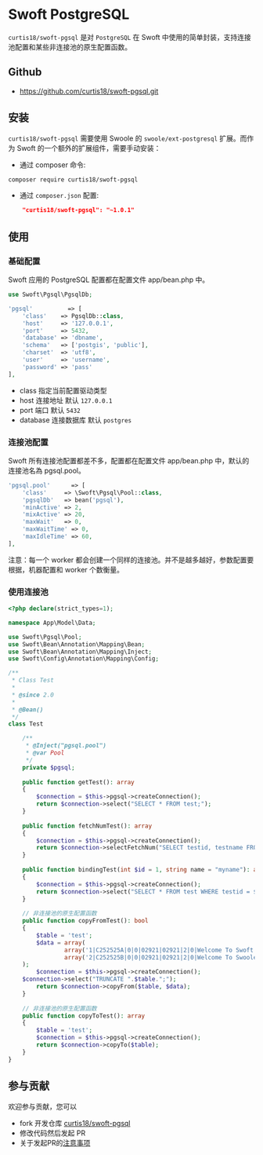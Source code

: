 # Swoft PostgreSQL

`curtis18/swoft-pgsql` 是对 `PostgreSQL` 在 Swoft 中使用的简单封装，支持连接池配置和某些非连接池的原生配置函数。

## Github

- https://github.com/curtis18/swoft-pgsql.git

## 安装

`curtis18/swoft-pgsql` 需要使用 Swoole 的 `swoole/ext-postgresql` 扩展。而作为 Swoft 的一个额外的扩展组件，需要手动安装：

- 通过 composer 命令:

```bash
composer require curtis18/swoft-pgsql
```

- 通过 `composer.json` 配置:

```json
    "curtis18/swoft-pgsql": "~1.0.1"
```

## 使用

### 基础配置

Swoft 应用的 PostgreSQL 配置都在配置文件 app/bean.php 中。

```php
use Swoft\Pgsql\PgsqlDb;

'pgsql'          => [
	'class'    => PgsqlDb::class,
	'host'     => '127.0.0.1',
	'port'     => 5432,
	'database' => 'dbname',
	'schema'   => ['postgis', 'public'],
	'charset'  => 'utf8',
	'user'     => 'username',
	'password' => 'pass'
],
```

- class 指定当前配置驱动类型
- host 连接地址 默认 `127.0.0.1`
- port 端口 默认 `5432`
- database 连接数据库 默认 `postgres`


### 连接池配置

Swoft 所有连接池配置都差不多，配置都在配置文件 app/bean.php 中，默认的连接池名為 pgsql.pool。

```php
'pgsql.pool'      => [
	'class'     => \Swoft\Pgsql\Pool::class,
	'pgsqlDb'   => bean('pgsql'),
	'minActive' => 2,
	'mixActive' => 20,
	'maxWait'   => 0,
	'maxWaitTime' => 0,
	'maxIdleTime' => 60,
],
```

<p class="tip">
    注意：每一个 worker 都会创建一个同样的连接池。并不是越多越好，参数配置要根据，机器配置和 worker 个数衡量。
</p>


### 使用连接池


```php
<?php declare(strict_types=1);

namespace App\Model\Data;

use Swoft\Pgsql\Pool;
use Swoft\Bean\Annotation\Mapping\Bean;
use Swoft\Bean\Annotation\Mapping\Inject;
use Swoft\Config\Annotation\Mapping\Config;

/**
 * Class Test
 *
 * @since 2.0
 * 
 * @Bean()
 */
class Test

    /**
     * @Inject("pgsql.pool")
     * @var Pool
     */
    private $pgsql;
    
    public function getTest(): array
    {
        $connection = $this->pgsql->createConnection();
        return $connection->select("SELECT * FROM test;");
    }
    
    public function fetchNumTest(): array
    {
        $connection = $this->pgsql->createConnection();
        return $connection->selectFetchNum("SELECT testid, testname FROM test;");
    }
    
    public function bindingTest(int $id = 1, string name = "myname"): array
    {
        $connection = $this->pgsql->createConnection();
        return $connection->select("SELECT * FROM test WHERE testid = $1 AND testname = $2;", array($id, $name));
    }
    
    // 非连接池的原生配置函数
    public function copyFromTest(): bool
    {
        $table = 'test';
        $data = array(
                array('1|C252525A|0|0|02921|02921|2|0|Welcome To Swoft|02921||benny|2019-09-03 14:40:55|1|'),
                array('2|C252525B|0|0|02921|02921|2|0|Welcome To Swoole|02921||curtis|2019-07-03 14:40:55|1|'),
	);
        $connection = $this->pgsql->createConnection();
	$connection->select("TRUNCATE ".$table.";");
        return $connection->copyFrom($table, $data);
    }
    
    // 非连接池的原生配置函数
    public function copyToTest(): array
    {
        $table = 'test';
        $connection = $this->pgsql->createConnection();
        return $connection->copyTo($table);
    }
}
```

## 参与贡献

欢迎参与贡献，您可以

- fork 开发仓库 [curtis18/swoft-pgsql](https://github.com/curtis18/swoft-pgsql)
- 修改代码然后发起 PR
- 关于发起PR的[注意事项](https://github.com/swoft-cloud/swoft/issues/829)

